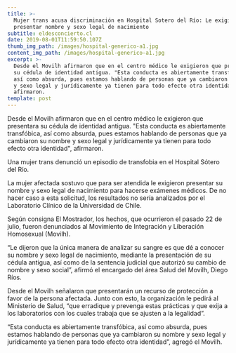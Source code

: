 ```yaml
---
title: >-
  Mujer trans acusa discriminación en Hospital Sotero del Río: Le exigieron
  presentar nombre y sexo legal de nacimiento
subtitle: eldesconcierto.cl
date: 2019-08-01T11:59:50.107Z
thumb_img_path: /images/hospital-generico-a1.jpg
content_img_path: /images/hospital-generico-a1.jpg
excerpt: >-
  Desde el Movilh afirmaron que en el centro médico le exigieron que presentara
  su cédula de identidad antigua. "Esta conducta es abiertamente transfóbica,
  así como absurda, pues estamos hablando de personas que ya cambiaron su nombre
  y sexo legal y jurídicamente ya tienen para todo efecto otra identidad",
  afirmaron.
template: post
---
```

Desde el Movilh afirmaron que en el centro médico le exigieron que presentara su cédula de identidad antigua. "Esta conducta es abiertamente transfóbica, así como absurda, pues estamos hablando de personas que ya cambiaron su nombre y sexo legal y jurídicamente ya tienen para todo efecto otra identidad", afirmaron.

Una mujer trans denunció un episodio de transfobia en el Hospital Sótero del Río.

La mujer afectada sostuvo que para ser atendida le exigieron presentar su nombre y sexo legal de nacimiento para hacerse exámenes médicos. De no hacer caso a esta solicitud, los resultados no sería analizados por el Laboratorio Clínico de la Universidad de Chile.

Según consigna El Mostrador, los hechos, que ocurrieron el pasado 22 de julio, fueron denunciados al Movimiento de Integración y Liberación Homosexual (Movilh).

“Le dijeron que la única manera de analizar su sangre es que dé a conocer su nombre y sexo legal de nacimiento, mediante la presentación de su cédula antigua, así como de la sentencia judicial que autorizó su cambio de nombre y sexo social”, afirmó el encargado del área Salud del Movilh, Diego Ríos.

Desde el Movilh señalaron que presentarán un recurso de protección a favor de la persona afectada. Junto con esto, la organización le pedirá al Ministerio de Salud, “que erradique y prevenga estas prácticas y que exija a los laboratorios con los cuales trabaja que se ajusten a la legalidad”.

“Esta conducta es abiertamente transfóbica, así como absurda, pues estamos hablando de personas que ya cambiaron su nombre y sexo legal y jurídicamente ya tienen para todo efecto otra identidad”, agregó el Movilh.
